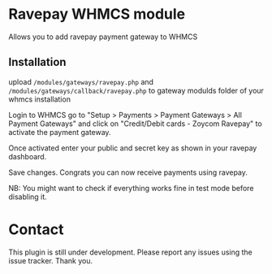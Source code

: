 
# Ravepay WHMCS module
Allows you to add ravepay payment gateway to WHMCS

## Installation

upload
`/modules/gateways/ravepay.php` and `/modules/gateways/callback/ravepay.php`
to gateway modulds folder of your whmcs installation

Login to WHMCS go to "Setup > Payments > Payment Gateways > All Payment Gateways" and click on "Credit/Debit cards - Zoycom Ravepay" to activate the payment gateway.

Once activated enter your public and secret key as shown in your ravepay dashboard.

Save changes.
Congrats you can now receive payments using ravepay.

NB: You might want to check if everything works fine in test mode before disabling it.


# Contact
This plugin is still under development. Please report any issues using the issue tracker.
Thank you.